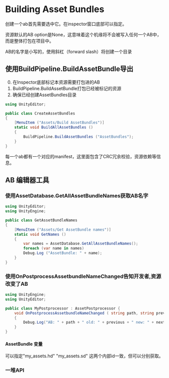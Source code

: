 # Building Asset Bundles
创建一个ab首先需要选中它。在inspector窗口底部可以指定。

资源默认的AB option是None，这意味着这个机缘将不会被写入任何一个AB中，而是整体打包在项目中。

AB的名字是小写的，使用斜杠（forward slash）将创建一个目录

## 使用BuildPipeline.BuildAssetBundle导出
0. 在Inspector底部标记本资源需要打包进的AB
1. BuildPipeline.BuildAssetBundle打包已经被标记的资源
2. 确保已经创建AssetBundles目录
```cs
using UnityEditor;

public class CreateAssetBundles
{
    [MenuItem ("Assets/Build AssetBundles")]
    static void BuildAllAssetBundles ()
    {
        BuildPipeline.BuildAssetBundles ("AssetBundles");
    }
}
```
每一个ab都有一个对应的manifest，这里面包含了CRC冗余校验，资源依赖等信息。

## AB 编辑器工具
### 使用AssetDatabase.GetAllAssetBundleNames获取AB名字
```cs
using UnityEditor;
using UnityEngine;

public class GetAssetBundleNames
{
    [MenuItem ("Assets/Get AssetBundle names")]
    static void GetNames ()
    {
        var names = AssetDatabase.GetAllAssetBundleNames();
        foreach (var name in names)
        Debug.Log ("AssetBundle: " + name);
    }
}
```

### 使用OnPostprocessAssetbundleNameChanged告知开发者,资源改变了AB
```CS
using UnityEngine;
using UnityEditor;

public class MyPostprocessor : AssetPostprocessor {
    void OnPostprocessAssetbundleNameChanged ( string path, string previous, string next)
    { 
        Debug.Log("AB: " + path + " old: " + previous + " new: " + next); 
    } 
}
```

####  AssetBundle 变量
可以指定"my_assets.hd" "my_assets.sd" 这两个内部id一致，但可以分别获取。

### 一堆API

